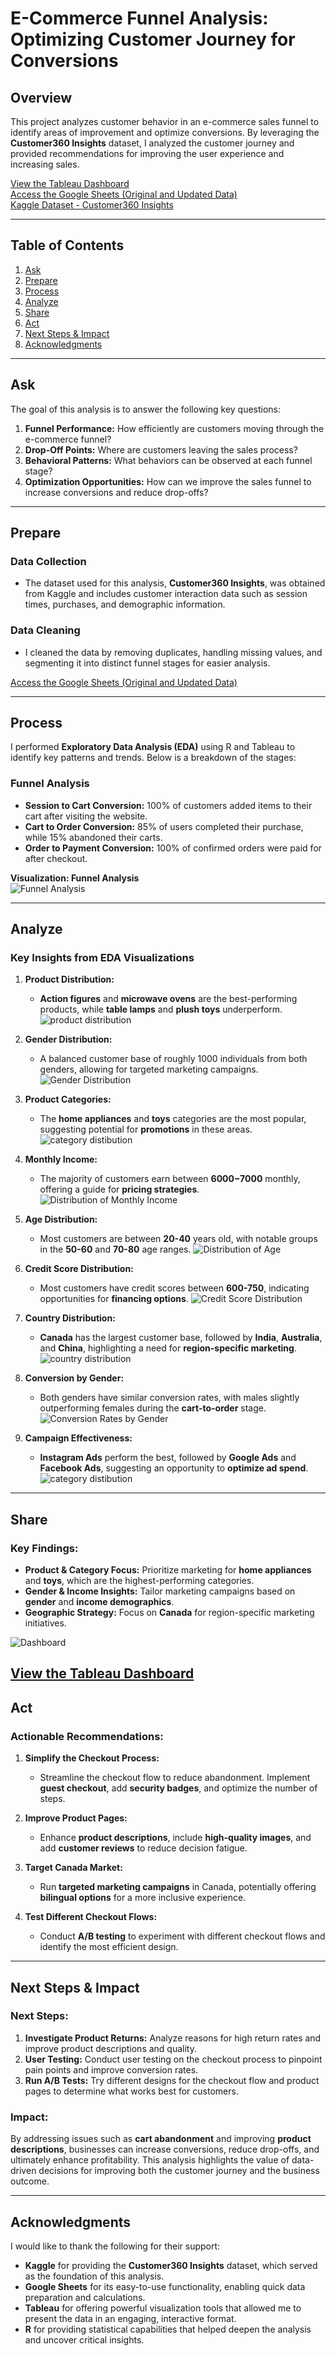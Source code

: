 # E-Commerce Funnel Analysis: Optimizing Customer Journey for Conversions

## Overview

This project analyzes customer behavior in an e-commerce sales funnel to identify areas of improvement and optimize conversions. By leveraging the **Customer360 Insights** dataset, I analyzed the customer journey and provided recommendations for improving the user experience and increasing sales.

[View the Tableau Dashboard](https://public.tableau.com/views/ecommercefunnelanalysis/Dashboard1?:language=en-US&:sid=&:redirect=auth&:display_count=n&:origin=viz_share_link)  
[Access the Google Sheets (Original and Updated Data)](https://docs.google.com/spreadsheets/d/1Wxq-XJGktQeRInHruGaJCnPkGVrrM-ABrrQ-AzUAY5s/edit?usp=sharing)  
[Kaggle Dataset - Customer360 Insights](https://www.kaggle.com/datasets/davedarshan/customer360insights)

---

## Table of Contents

1. [Ask](#ask)
2. [Prepare](#prepare)
3. [Process](#process)
4. [Analyze](#analyze)
5. [Share](#share)
6. [Act](#act)
7. [Next Steps & Impact](#next-steps--impact)
8. [Acknowledgments](#acknowledgments)

---

## Ask

The goal of this analysis is to answer the following key questions:

1. **Funnel Performance:** How efficiently are customers moving through the e-commerce funnel?
2. **Drop-Off Points:** Where are customers leaving the sales process?
3. **Behavioral Patterns:** What behaviors can be observed at each funnel stage?
4. **Optimization Opportunities:** How can we improve the sales funnel to increase conversions and reduce drop-offs?

---

## Prepare

### Data Collection
- The dataset used for this analysis, **Customer360 Insights**, was obtained from Kaggle and includes customer interaction data such as session times, purchases, and demographic information.

### Data Cleaning
- I cleaned the data by removing duplicates, handling missing values, and segmenting it into distinct funnel stages for easier analysis.

[Access the Google Sheets (Original and Updated Data)](https://docs.google.com/spreadsheets/d/1Wxq-XJGktQeRInHruGaJCnPkGVrrM-ABrrQ-AzUAY5s/edit?usp=sharing)  

---

## Process

I performed **Exploratory Data Analysis (EDA)** using R and Tableau to identify key patterns and trends. Below is a breakdown of the stages:

### Funnel Analysis
- **Session to Cart Conversion:** 100% of customers added items to their cart after visiting the website.
- **Cart to Order Conversion:** 85% of users completed their purchase, while 15% abandoned their carts.
- **Order to Payment Conversion:** 100% of confirmed orders were paid for after checkout.

**Visualization: Funnel Analysis**  
![Funnel Analysis](https://github.com/user-attachments/assets/6980114c-431a-405f-9925-ed14246c707c)

---

## Analyze

### Key Insights from EDA Visualizations

1. **Product Distribution:**
   - **Action figures** and **microwave ovens** are the best-performing products, while **table lamps** and **plush toys** underperform.
  ![product distribution](https://github.com/user-attachments/assets/7e7e3f46-620f-4bde-80dc-7189ae42a7dd)

2. **Gender Distribution:**
   - A balanced customer base of roughly 1000 individuals from both genders, allowing for targeted marketing campaigns.
   ![Gender Distribution](https://github.com/user-attachments/assets/ac5331cd-1839-455e-8b22-3a99b4c73b56)

3. **Product Categories:**
   - The **home appliances** and **toys** categories are the most popular, suggesting potential for **promotions** in these areas.
   ![category distibution](https://github.com/user-attachments/assets/a64fbaad-edd2-4ced-b72d-167880a56da3)

4. **Monthly Income:**
   - The majority of customers earn between **$6000-$7000** monthly, offering a guide for **pricing strategies**.
 ![Distribution of Monthly Income](https://github.com/user-attachments/assets/b64e2ec8-d86f-4737-9c3e-88b81492d5d0)

5. **Age Distribution:**
   - Most customers are between **20-40** years old, with notable groups in the **50-60** and **70-80** age ranges.
   ![Distribution of Age](https://github.com/user-attachments/assets/8eaa98fd-a02d-49ef-81d0-f44da8e05e0a)

6. **Credit Score Distribution:**
   - Most customers have credit scores between **600-750**, indicating opportunities for **financing options**.
   ![Credit Score Distribution](https://github.com/user-attachments/assets/23d3fcae-981c-4871-82ed-f30b882d1fc5)

7. **Country Distribution:**
   - **Canada** has the largest customer base, followed by **India**, **Australia**, and **China**, highlighting a need for **region-specific marketing**.
  ![country distribution](https://github.com/user-attachments/assets/99ae940f-51a3-44fa-b389-a40ce04207cd)

8. **Conversion by Gender:**
   - Both genders have similar conversion rates, with males slightly outperforming females during the **cart-to-order** stage.
   ![Conversion Rates by Gender](https://github.com/user-attachments/assets/d8c09963-b9d8-47f2-b9d9-802bee920dc4)


9. **Campaign Effectiveness:**
   - **Instagram Ads** perform the best, followed by **Google Ads** and **Facebook Ads**, suggesting an opportunity to **optimize ad spend**.
   ![category distibution](https://github.com/user-attachments/assets/65b54b5f-2006-459c-a020-7420ef9425cd)

---

## Share

### Key Findings:
- **Product & Category Focus:** Prioritize marketing for **home appliances** and **toys**, which are the highest-performing categories.
- **Gender & Income Insights:** Tailor marketing campaigns based on **gender** and **income demographics**.
- **Geographic Strategy:** Focus on **Canada** for region-specific marketing initiatives.

![Dashboard](https://github.com/user-attachments/assets/53bc5106-1a89-4db2-bdc6-2919f6e23120)

[View the Tableau Dashboard](https://public.tableau.com/views/ecommercefunnelanalysis/Dashboard1?:language=en-US&:sid=&:redirect=auth&:display_count=n&:origin=viz_share_link)  
---

## Act

### Actionable Recommendations:

1. **Simplify the Checkout Process:**
   - Streamline the checkout flow to reduce abandonment. Implement **guest checkout**, add **security badges**, and optimize the number of steps.

2. **Improve Product Pages:**
   - Enhance **product descriptions**, include **high-quality images**, and add **customer reviews** to reduce decision fatigue.

3. **Target Canada Market:**
   - Run **targeted marketing campaigns** in Canada, potentially offering **bilingual options** for a more inclusive experience.

4. **Test Different Checkout Flows:**
   - Conduct **A/B testing** to experiment with different checkout flows and identify the most efficient design.

---

## Next Steps & Impact

### Next Steps:
1. **Investigate Product Returns:** Analyze reasons for high return rates and improve product descriptions and quality.
2. **User Testing:** Conduct user testing on the checkout process to pinpoint pain points and improve conversion rates.
3. **Run A/B Tests:** Try different designs for the checkout flow and product pages to determine what works best for customers.

### Impact:
By addressing issues such as **cart abandonment** and improving **product descriptions**, businesses can increase conversions, reduce drop-offs, and ultimately enhance profitability. This analysis highlights the value of data-driven decisions for improving both the customer journey and the business outcome.

---

## Acknowledgments

I would like to thank the following for their support:

- **Kaggle** for providing the **Customer360 Insights** dataset, which served as the foundation of this analysis.
- **Google Sheets** for its easy-to-use functionality, enabling quick data preparation and calculations.
- **Tableau** for offering powerful visualization tools that allowed me to present the data in an engaging, interactive format.
- **R** for providing statistical capabilities that helped deepen the analysis and uncover critical insights.
